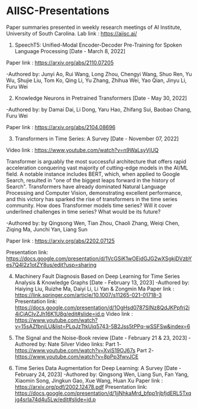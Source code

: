 # AIISC-Presentations

Paper summaries presented in weekly research meetings of AI Institute, University of South Carolina. 
Lab link : https://aiisc.ai/


1. SpeechT5: Unified-Modal Encoder-Decoder Pre-Training for Spoken Language Processing [Date - March 8, 2022]

Paper link : https://arxiv.org/abs/2110.07205

-Authored by: Junyi Ao, Rui Wang, Long Zhou, Chengyi Wang, Shuo Ren, Yu Wu, Shujie Liu, Tom Ko, Qing Li, Yu Zhang, Zhihua Wei, Yao Qian, Jinyu Li, Furu Wei



2. Knowledge Neurons in Pretrained Transformers [Date - May 30, 2022]

-Authored by: by Damai Dai, Li Dong, Yaru Hao, Zhifang Sui, Baobao Chang, Furu Wei

Paper link : 
https://arxiv.org/abs/2104.08696 



3. Transformers in Time Series: A Survey [Date - November 07, 2022]

Video link : https://www.youtube.com/watch?v=n9WaLsyVjUQ

Transformer is arguably the most successful architecture that offers rapid acceleration conquering vast majority of cutting-edge models in the AI/ML field. A notable instance includes BERT, which, when applied to Google Search, resulted in "one of the biggest leaps forward in the history of Search". Transformers have already dominated Natural Language Processing and Computer Vision, demonstrating excellent performance, and this victory has sparked the rise of transformers in the time series community. How does Transformer models time series? Will it cover underlined challenges in time series? What would be its future?

-Authored by: by Qingsong Wen, Tian Zhou, Chaoli Zhang, Weiqi Chen, Ziqing Ma, Junchi Yan, Liang Sun

Paper link : https://arxiv.org/abs/2202.07125

Presentation link: https://docs.google.com/presentation/d/1VcGSiK1wOEjdGJG2wXSgkjDVzbYes7Q4I2z1otZY8us/edit?usp=sharing


4. Machinery Fault Diagnosis Based on Deep Learning for Time Series Analysis & Knowledge Graphs  [Date - February 13, 2023]
-Authored by: Haiying Liu, Ruizhe Ma, Daiyi Li, Li Yan & Zongmin Ma 
Paper link : https://link.springer.com/article/10.1007/s11265-021-01718-3
Presentation link: https://docs.google.com/presentation/d/1OgHsd0787SINz8QdJKPpfrj2i4iCjACIvZJh16K1U8g/edit#slide=id.p
Video link : https://www.youtube.com/watch?v=15sAZfbniLU&list=PLqJzTtkUiq5743-5B2Jss5tPPq-wSSFSw&index=6

5. The Signal and the Noise-Book review   [Date - February 21 & 23, 2023]
-Authored by: Nate Silver
Video links: 
Part 1- https://www.youtube.com/watch?v=XviS19OJ67s
Part 2- https://www.youtube.com/watch?v=8pPp3fwvJCE

6. Time Series Data Augmentation for Deep Learning: A Survey [Date - February 24, 2023]
-Authored by: Qingsong Wen, Liang Sun, Fan Yang, Xiaomin Song, Jingkun Gao, Xue Wang, Huan Xu
Paper link : https://arxiv.org/pdf/2002.12478.pdf
Presentation link: https://docs.google.com/presentation/d/1jjNhkaMrd_bfpp1rjbfjdERL5Txqjg4srIa74d4u5Lw/edit#slide=id.p

